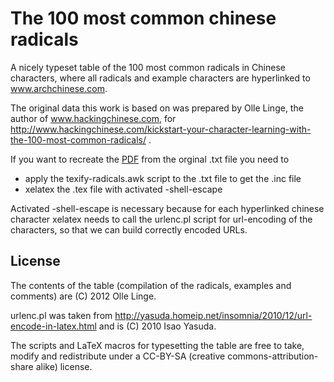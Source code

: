 The 100 most common chinese radicals
====================================

A nicely typeset table of the 100 most common radicals in Chinese characters, 
where all radicals and example characters are hyperlinked to www.archchinese.com.

The original data this work is based on was prepared by Olle Linge, the author of www.hackingchinese.com, for
 http://www.hackingchinese.com/kickstart-your-character-learning-with-the-100-most-common-radicals/ .

If you want to recreate the [PDF](https://github.com/saigyo/common-chinese-radicals/raw/with-links/100-most-common-radicals.pdf) from the orginal .txt file you need to
* apply the texify-radicals.awk script to the .txt file to get the .inc file
* xelatex the .tex file with activated -shell-escape

Activated -shell-escape is necessary because for each hyperlinked chinese character xelatex needs to call the urlenc.pl script for url-encoding of the characters, so that we can build correctly encoded URLs.

License
-------

The contents of the table (compilation of the radicals, examples and comments) are (C) 2012 Olle Linge.

urlenc.pl was taken from http://yasuda.homeip.net/insomnia/2010/12/url-encode-in-latex.html and is (C) 2010 Isao Yasuda.

The scripts and LaTeX macros for typesetting the table are free to take, modify and redistribute under a CC-BY-SA (creative commons-attribution-share alike) license.
